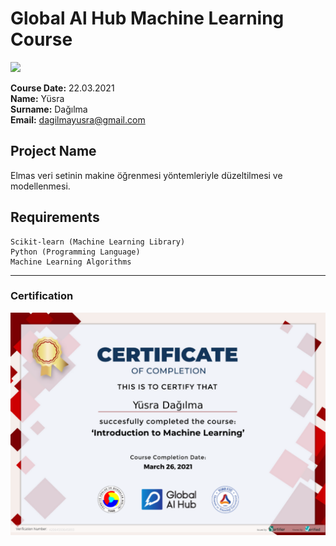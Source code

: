 # Global Al Hub Machine Learning Course
![](img/newlogo.png)

**Course Date:** 22.03.2021     
**Name:** Yüsra                    
**Surname:** Dağılma  
**Email:** dagilmayusra@gmail.com  
 

## Project Name
Elmas veri setinin makine öğrenmesi yöntemleriyle düzeltilmesi ve modellenmesi.

## Requirements
```
Scikit-learn (Machine Learning Library)
Python (Programming Language)
Machine Learning Algorithms
```
---

### Certification
![](img/machineLearning.png)

